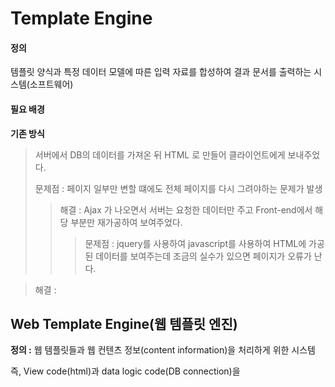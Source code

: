 # Template Engine

#### **정의** 

템플릿 양식과 특정 데이터 모델에 따른 입력 자료를 합성하여 결과 문서를 출력하는 시스템(소프트웨어)


#### **필요 배경**

**기존 방식**
> 서버에서 DB의 데이터를 가져온 뒤 HTML 로 만들어 클라이언트에게 보내주었다.
> 
> 문제점 : 페이지 일부만 변할 떄에도 전체 페이지를 다시 그려야하는 문제가 발생
>
>> 해결 : Ajax 가 나오면서 서버는 요청한 데이터만 주고 Front-end에서 해당 부분만 재가공하여 보여주었다.
>>> 문제점 : jquery를 사용하여 javascript를 사용하여 HTML에 가공된 데이터를 보여주는데 조금의 실수가 있으면 페이지가 오류가 난다.

> 해결 : 


## Web Template Engine(웹 템플릿 엔진)

**정의 :**  웹 템플릿들과 웹 컨텐츠 정보(content information)을 처리하게 위한 시스템

즉, View code(html)과 data logic code(DB connection)을 